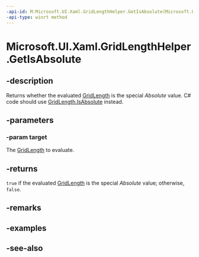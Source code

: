 ```yaml
---
-api-id: M:Microsoft.UI.Xaml.GridLengthHelper.GetIsAbsolute(Microsoft.UI.Xaml.GridLength)
-api-type: winrt method
---
```


<!-- Method syntax
public bool GetIsAbsolute(Microsoft.UI.Xaml.GridLength target)
-->

# Microsoft.UI.Xaml.GridLengthHelper.GetIsAbsolute

## -description

Returns whether the evaluated [GridLength](gridlength.md) is the special _Absolute_ value. C# code should use [GridLength.IsAbsolute](/dotnet/api/windows.ui.xaml.gridlength.isabsolute) instead.

## -parameters

### -param target

The [GridLength](gridlength.md) to evaluate.

## -returns

`true` if the evaluated [GridLength](gridlength.md) is the special _Absolute_ value; otherwise, `false`.

## -remarks

## -examples

## -see-also
